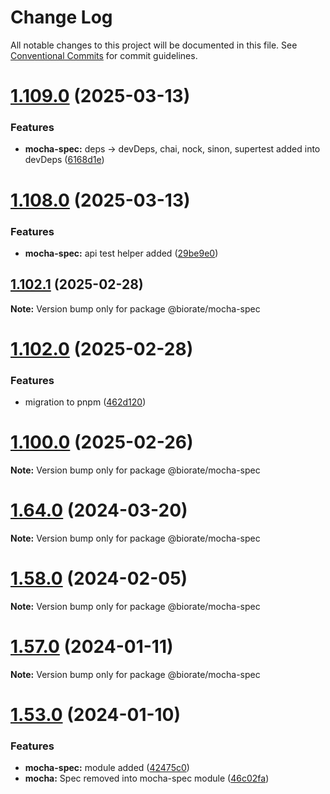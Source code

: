 # Change Log

All notable changes to this project will be documented in this file.
See [Conventional Commits](https://conventionalcommits.org) for commit guidelines.

# [1.109.0](https://github.com/biorate/core/compare/v1.108.0...v1.109.0) (2025-03-13)

### Features

- **mocha-spec:** deps -> devDeps, chai, nock, sinon, supertest added into devDeps ([6168d1e](https://github.com/biorate/core/commit/6168d1e0b130de25c85bae934ca8b71d464f9d8e))

# [1.108.0](https://github.com/biorate/core/compare/v1.107.0...v1.108.0) (2025-03-13)

### Features

- **mocha-spec:** api test helper added ([29be9e0](https://github.com/biorate/core/commit/29be9e01b66699975c57c58e9cfc7b794895c872))

## [1.102.1](https://github.com/biorate/core/compare/v1.102.0...v1.102.1) (2025-02-28)

**Note:** Version bump only for package @biorate/mocha-spec

# [1.102.0](https://github.com/biorate/core/compare/v1.101.0...v1.102.0) (2025-02-28)

### Features

- migration to pnpm ([462d120](https://github.com/biorate/core/commit/462d12068108fc6977906f4e379da6917aca42c3))

# [1.100.0](https://github.com/biorate/core/compare/v1.99.0...v1.100.0) (2025-02-26)

**Note:** Version bump only for package @biorate/mocha-spec

# [1.64.0](https://github.com/biorate/core/compare/v1.63.0...v1.64.0) (2024-03-20)

**Note:** Version bump only for package @biorate/mocha-spec

# [1.58.0](https://github.com/biorate/core/compare/v1.57.0...v1.58.0) (2024-02-05)

**Note:** Version bump only for package @biorate/mocha-spec

# [1.57.0](https://github.com/biorate/core/compare/v1.56.3...v1.57.0) (2024-01-11)

**Note:** Version bump only for package @biorate/mocha-spec

# [1.53.0](https://github.com/biorate/core/compare/v1.52.0...v1.53.0) (2024-01-10)

### Features

- **mocha-spec:** module added ([42475c0](https://github.com/biorate/core/commit/42475c099d51eef3fa0c85c30ab18645a7f5f257))
- **mocha:** Spec removed into mocha-spec module ([46c02fa](https://github.com/biorate/core/commit/46c02fad7fd5c35d945b0fbb36569ab9f9b58fe7))

